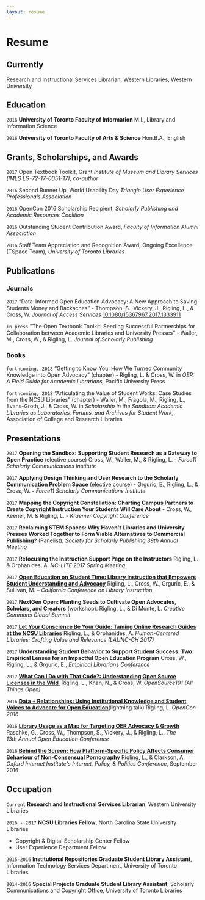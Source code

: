 ```yaml
---
layout: resume
---
```

# Resume

## Currently
Research and Instructional Services Librarian, Western Libraries, Western University

## Education
`2016`
__University of Toronto Faculty of Information__
M.I., Library and Information Science

`2016`
__University of Toronto Faculty of Arts & Science__
Hon.B.A., English

## Grants, Scholarships, and Awards
`2017` Open Textbook Toolkit, Grant *Institute of Museum and Library Services (IMLS LG-72-17-0051-17), co-author*

`2016` Second Runner Up, World Usability Day *Triangle User Experience Professionals Association*

`2016` OpenCon 2016 Scholarship Recipient, *Scholarly Publishing and Academic Resources Coalition*

`2016` Outstanding Student Contribution Award, *Faculty of Information Alumni Association*

`2016`
 Staff Team Appreciation and Recognition Award, Ongoing Excellence (TSpace Team), *University of Toronto Libraries*

## Publications
### Journals
`2017` “Data-Informed Open Education Advocacy:  A New Approach to Saving Students Money and  Backaches” - Thompson, S., Vickery, J., Rigling, L., & Cross, W. *Journal of Access Services* [10.1080/15367967.2017.1333911](http://dx.doi.org/10.1080/15367967.2017.1333911)


`in press` "The Open Textbook Toolkit: Seeding Successful Partnerships for Collaboration between Academic Libraries and University Presses” - Waller, M., Cross, W., & Rigling, L. *Journal of Scholarly Publishing*

### Books
`forthcoming, 2018` “Getting to Know You: How We Turned Community Knowledge into Open Advocacy” (chapter) - Rigling, L. & Cross, W. in *OER: A Field Guide for Academic Librarians,* Pacific University Press


 `forthcoming, 2018` “Articulating the Value of Student Works: Case Studies from the NCSU Libraries” (chapter) - Waller, M., Fragola, M., Rigling, L., Evans-Groth, J., & Cross, W. in *Scholarship in the Sandbox: Academic Libraries as Laboratories, Forums, and Archives for Student Work,* Association of College and Research Libraries

## Presentations
`2017` **Opening the Sandbox: Supporting Student Research as a Gateway to Open Practice** (elective course) Cross, W., Waller, M., & Rigling, L. - *Force11 Scholarly Communications Institute*


`2017`  **Applying Design Thinking and User Research to the Scholarly Communication Problem Space** (elective course) - Grguric, E., Rigling, L., & Cross, W. - *Force11 Scholarly Communications Institute*



 `2017` **Mapping the Copyright Constellation: Charting Campus Partners to Create Copyright Instruction Your Students Will Care About** - Cross, W., Keener, M. & Rigling, L. - *Kraemer Copyright Conference*


`2017` **Reclaiming STEM Spaces: Why Haven't Libraries and University Presses Worked Together to Form Viable Alternatives to Commercial Publishing?** (Panelist), *Society for Scholarly Publishing 39th Annual Meeting*


`2017` **Refocusing the Instruction Support Page on the Instructors** Rigling, L. & Orphanides, A. *NC-LITE 2017 Spring Meeting*


`2017` **[Open Education on Student Time: Library Instruction that Empowers Student Understanding and Advocacy](https://www.google.com/url?q=http://www.cclibinstruction.org/wp-content/uploads/2017/05/CCLI-Presentation-Open-Education-on-Student-Time.pdf&sa=D&ust=1498506478074000&usg=AFQjCNG4f5eQ1M3m85CoOhjwbGO4AhOTzw)** Rigling, L., Cross, W., Grguric, E., & Sullivan, M. – *California Conference on Library Instruction*,


`2017` **NextGen Open: Planting Seeds to Cultivate Open Advocates, Scholars, and Creators** (workshop). Rigling, L., & Di Monte, L. *Creative Commons Global Summit*


`2017` **[Let Your Conscience Be Your Guide: Taming Online Research Guides at the NCSU Libraries](https://www.google.com/url?q=https://www.slideshare.net/LillianRigling/let-your-conscience-be-your-guide-taming-online-research-guides-at-the-ncsu-librariess&sa=D&ust=1498506478077000&usg=AFQjCNGSfc6ynUJz-JJ4lgzd-7hqsrVMEg)** Rigling, L., & Orphanides, A. *Human-Centered Libraries: Crafting Value and Relevance (LAUNC-CH 2017)*


`2017` **Understanding Student Behavior to Support Student Success: Two Empirical Lenses for an Impactful Open Education Program** Cross, W., Rigling, L., & Grguric, E., *Empirical Librarians Conference*      


`2017` **[What Can I Do with That Code?: Understanding Open Source Licenses in the Wild](https://www.google.com/url?q=https://www.slideshare.net/LillianRigling/what-can-i-do-with-that-code-understanding-open-source-licenses&sa=D&ust=1498506478080000&usg=AFQjCNHxFXCPDfNY4WtQ4XZJNbM3CYmf3w)[ ](https://www.google.com/url?q=https://www.slideshare.net/LillianRigling/what-can-i-do-with-that-code-understanding-open-source-licenses&sa=D&ust=1498506478081000&usg=AFQjCNFwtwq-c8SY_4jUk8zQkLtho9Lffw)** Rigling, L., Khan, N., & Cross, W. *OpenSource101 (All Things Open)*


`2016` **[Data + Relationships: Using Institutional Knowledge and Student Voices to Advocate for Open Education](https://www.google.com/url?q=http://www.slideshare.net/RightToResearch/data-relationships-using-institutional-knowledge-and-student-voices-to-advocate-for-open-education-lillian-rigling-opencon-2016&sa=D&ust=1498506478084000&usg=AFQjCNEmGmbauz-bjgy-NLWOTlyTc-OstA)**(lightning talk) Rigling, L. *OpenCon 2016*


`2016` **[Library Usage as a Map for Targeting OER Advocacy & Growth](https://www.google.com/url?q=http://www.slideshare.net/GregRaschke/library-usage-as-a-map-for-targeting-open-educational-resource-advocacy&sa=D&ust=1498506478086000&usg=AFQjCNEilQH8TCViejzMDJSfqFKrR2QoPg)** Raschke, G., Cross, W., Thompson, S., Vickery, J., & Rigling, L., *The 13th Annual Open Education Conference*


`2016` **[Behind the Screen: How Platform-Specific Policy Affects Consumer Behaviour of Non-Consensual Pornography](https://www.google.com/url?q=http://ipp.oii.ox.ac.uk/2016/programme-2016/track-b-governance/user-behaviour-ii/lillian-rigling-amelia-clarkson-behind&sa=D&ust=1498506478088000&usg=AFQjCNG-JPyb-lc-MlPKmQsc8j9PYI896Q)**  Rigling, L., & Clarkson, A. *Oxford Internet Institute's Internet, Policy, & Politics Conference*, September 2016

## Occupation
`Current`
__Research and Instructional Services Librarian__, Western University Libraries


`2016 - 2017`
__NCSU Libraries Fellow__, North Carolina State University Libraries

- Copyright & Digital Scholarship Center Fellow
- User Experience Department Fellow


`2015-2016`
__Institutional Repositories Graduate Student Library Assistant__, Information Technology Services Department, University of Toronto Libraries


`2014-2016`
__Special Projects Graduate Student Library Assistant__. Scholarly Communications and Copyright Office, University of Toronto Libraries




<script>
  (function(i,s,o,g,r,a,m){i['GoogleAnalyticsObject']=r;i[r]=i[r]||function(){
  (i[r].q=i[r].q||[]).push(arguments)},i[r].l=1*new Date();a=s.createElement(o),
  m=s.getElementsByTagName(o)[0];a.async=1;a.src=g;m.parentNode.insertBefore(a,m)
  })(window,document,'script','https://www.google-analytics.com/analytics.js','ga');

  ga('create', 'UA-87286945-2', 'auto');
  ga('send', 'pageview');

</script>

<!-- ### Footer

Last updated: May 2013 -->
